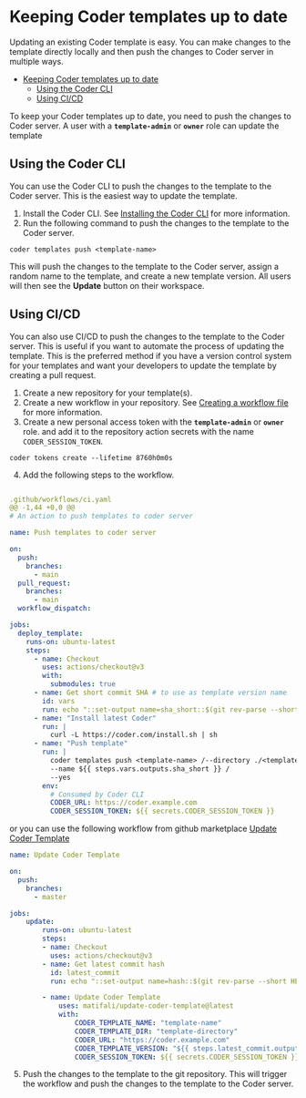 # Keeping Coder templates up to date

Updating an existing Coder template is easy. You can make changes to the template directly locally and then push the changes to Coder server in multiple ways.

- [Keeping Coder templates up to date](#keeping-coder-templates-up-to-date)
  - [Using the Coder CLI](#using-the-coder-cli)
  - [Using CI/CD](#using-cicd)

To keep your Coder templates up to date, you need to push the changes to Coder server. A user with a **`template-admin`** or **`owner`** role can update the template

## Using the Coder CLI

You can use the Coder CLI to push the changes to the template to the Coder server. This is the easiest way to update the template.

1. Install the Coder CLI. See [Installing the Coder CLI](https://coder.com/docs/v2/latest/install) for more information.
2. Run the following command to push the changes to the template to the Coder server.

```shell
coder templates push <template-name>
```

This will push the changes to the template to the Coder server, assign a random name to the template, and create a new template version. All users will then see the **Update** button on their workspace.

## Using CI/CD

You can also use CI/CD to push the changes to the template to the Coder server. This is useful if you want to automate the process of updating the template. This is the preferred method if you have a version control system for your templates and want your developers to update the template by creating a pull request.

1. Create a new repository for your template(s).
2. Create a new workflow in your repository. See [Creating a workflow file](https://docs.github.com/en/actions/learn-github-actions/introduction-to-github-actions#creating-a-workflow-file) for more information.
3. Create a new personal access token with the **`template-admin`** or **`owner`** role. and add it to the repository action secrets with the name `CODER_SESSION_TOKEN`.

```shell
coder tokens create --lifetime 8760h0m0s
```

4. Add the following steps to the workflow.

```yaml

.github/workflows/ci.yaml
@@ -1,44 +0,0 @@
# An action to push templates to coder server

name: Push templates to coder server

on:
  push:
    branches:
      - main
  pull_request:
    branches:
      - main
  workflow_dispatch:

jobs:
  deploy_template:
    runs-on: ubuntu-latest
    steps:
      - name: Checkout
        uses: actions/checkout@v3
        with:
          submodules: true
      - name: Get short commit SHA # to use as template version name
        id: vars
        run: echo "::set-output name=sha_short::$(git rev-parse --short HEAD)"
      - name: "Install latest Coder"
        run: |
          curl -L https://coder.com/install.sh | sh
      - name: "Push template"
        run: |
          coder templates push <template-name> /--directory ./<template-directory> /
          --name ${{ steps.vars.outputs.sha_short }} /
          --yes
        env:
          # Consumed by Coder CLI
          CODER_URL: https://coder.example.com
          CODER_SESSION_TOKEN: ${{ secrets.CODER_SESSION_TOKEN }}

```

or you can use the following workflow from github marketplace [Update Coder Template](https://github.com/marketplace/actions/update-coder-template)

```yaml
name: Update Coder Template

on:
  push:
    branches:
      - master

jobs:
    update:
        runs-on: ubuntu-latest
        steps:
        - name: Checkout
          uses: actions/checkout@v3
        - name: Get latest commit hash
          id: latest_commit
          run: echo "::set-output name=hash::$(git rev-parse --short HEAD)"

        - name: Update Coder Template
            uses: matifali/update-coder-template@latest
            with:
                CODER_TEMPLATE_NAME: "template-name"
                CODER_TEMPLATE_DIR: "template-directory"
                CODER_URL: "https://coder.example.com"
                CODER_TEMPLATE_VERSION: "${{ steps.latest_commit.outputs.hash }}"
                CODER_SESSION_TOKEN: ${{ secrets.CODER_SESSION_TOKEN }}
```

5. Push the changes to the template to the git repository. This will trigger the workflow and push the changes to the template to the Coder server.
